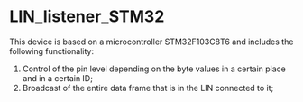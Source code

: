 # LIN_listener_STM32
This device is based on a microcontroller STM32F103C8T6 and includes the following functionality:
1) Control of the pin level depending on the byte values in a certain place and in a certain ID;
2) Broadcast of the entire data frame that is in the LIN connected to it;
